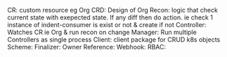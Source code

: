 CR: custom resource eg Org
CRD: Design of Org
Recon: logic that check current state with exepected state. If any diff then do action. ie check 1 instance of indent-consumer is exist or not & create if not
Controller: Watches CR ie Org & run recon on change
Manager: Run multiple Controllers as single process
Client: client package for CRUD k8s objects
Scheme:
Finalizer: 
Owner Reference: 
Webhook:
RBAC:
